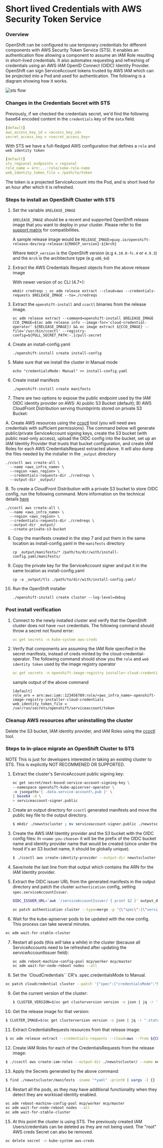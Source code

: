 # Short lived Credentials with AWS Security Token Service
### Overview
OpenShift can be configured to use temporary credentials for different components with AWS Security Token Service (STS). It enables an authentication flow allowing a component to assume an IAM Role resulting in short-lived credentials. It also automates requesting and refreshing of credentials using an AWS IAM OpenID Connect (OIDC) Identity Provider. OpenShift can sign ServiceAccount tokens trusted by AWS IAM which can be projected into a Pod and used for authentication. The following is a diagram showing how it works.

![sts flow](sts_flow.png)

### Changes in the Credentials Secret with STS
Previously, if we checked the credentials secret, we'd find the following base64 encoded content in the `credentials` key of the `data` field.

```yaml
[default]
aws_access_key_id = <access_key_id>
secret_access_key = <secret_access_key>
```

With STS we have a full-fledged AWS configuration that defines a `role` and `web identity token`

```yaml
[default]
sts_regional_endpoints = regional
role_name = arn:...:role/some-role-name
web_identity_token_file = /path/to/token
```
The token is a projected ServiceAccount into the Pod, and is short lived for an hour after which it is refreshed.

### Steps to install an OpenShift Cluster with STS

1. Set the variable `$RELEASE_IMAGE`

   `$RELEASE_IMAGE` should be a recent and supported  OpenShift release image that you want to deploy in your cluster.
   Please refer to the [support matrix](../README.md#support-matrix) for compatibilities.

   A sample release image would be `RELEASE_IMAGE=quay.io/openshift-release-dev/ocp-release:${RHOCP_version}-${Arch}`

   Where `RHOCP_version` is the OpenShift version (e.g `4.10.0-fc.4` or `4.9.3`) and the `Arch` is the architecture type (e.g `x86_64`)

2. Extract the AWS Credentials Request objects from the above release image

   With newer version of oc CLI (4.7+):
   ```
   mkdir credreqs ; oc adm release extract --cloud=aws --credentials-requests $RELEASE_IMAGE --to=./credreqs
   ```
3. Extract the `openshift-install` and `ccoctl` binaries from the release image.
   ```
   oc adm release extract --command=openshift-install $RELEASE_IMAGE
   CCO_IMAGE=$(oc adm release info --image-for='cloud-credential-operator' ${RELEASE_IMAGE}) && oc image extract ${CCO_IMAGE} --file='/usr/bin/ccoctl' --registry-config=${PULL_SECRET_PATH:-.}/pull-secret
   ```
4. Create an install-config.yaml
   ```
   ./openshift-install create install-config
   ```
5. Make sure that we install the cluster in Manual mode
   ```
   echo "credentialsMode: Manual" >> install-config.yaml
   ```
6. Create install manifests
   ```
   ./openshift-install create manifests
   ```
7. There are two options to expose the public endpoint used by the IAM OIDC identity provider on AWS: A) public S3 Bucket (default); B) AWS CloudFront Distribution serving thumbprints stored on private S3 Bucket:

A. Create AWS resources using the [ccoctl](ccoctl.md#steps-create) tool (you will need aws credentials with sufficient permissions). The command below will generate public/private ServiceAccount signing keys, create the S3 bucket (with public read-only access), upload the OIDC config into the bucket, set up an IAM Identity Provider that trusts that bucket configuration, and create IAM Roles for each AWS CredentialsRequest extracted above. It will also dump the files needed by the installer in the `_output` directory
   ```
   ./ccoctl aws create-all \
     --name <aws_infra_name> \
     --region <aws_region> \
     --credentials-requests-dir ./credreqs \
     --output-dir _output/
   ```

B. To create a CloudFront Distribution with a private S3 bucket to store OIDC config, run the following command. More information on the technical details [here](./sts-private-bucket.md)
   ```
   ./ccoctl aws create-all \
     --name <aws_infra_name> \
     --region <aws_region> \
     --credentials-requests-dir ./credreqs \
     --output-dir _output/
     --create-private-s3-bucket
   ```

8. Copy the manifests created in the step 7 and put them in the same location as install-config.yaml in the `manifests` directory
   ```
   cp _output/manifests/* /path/to/dir/with/install-config.yaml/manifests/
   ```
9. Copy the private key for the ServiceAccount signer and put it in the same location as install-config.yaml
   ```
   cp -a _output/tls ./path/to/dir/with/install-config.yaml/
   ```
10. Run the OpenShift installer
    ```
    ./openshift-install create cluster --log-level=debug
    ```

### Post install verification

1. Connect to the newly installed cluster and verify that the OpenShift cluster does not have `root` credentials. The following command should throw a secret not found error:
   ```yaml
   oc get secrets -n kube-system aws-creds
   ```
2. Verify that components are assuming the IAM Role specified in the secret manifests, instead of creds minted by the cloud-credential-operator. The following command should show you the `role` and `web identity token` used by the image registry operator
   ```yaml
   oc get secrets -n openshift-image-registry installer-cloud-credentials -o json | jq -r .data.credentials | base64 -d
   ```
   sample output of the above command
   ```
   [default]
   role_arn = arn:aws:iam::123456789:role/<aws_infra_name>-openshift-image-registry-installer-cloud-credentials
   web_identity_token_file = /var/run/secrets/openshift/serviceaccount/token
   ```

### Cleanup AWS resources after uninstalling the cluster

Delete the S3 bucket, IAM identity provider, and IAM Roles using the  [ccoctl](ccoctl.md#deleting-resources) tool.

### Steps to in-place migrate an OpenShift Cluster to STS

NOTE This is just for developers interested in taking an existing cluster to STS. This is explicitly NOT RECOMMENED OR SUPPORTED.

1. Extract the cluster's ServiceAccount public signing key:

   ```bash
   oc get secret/next-bound-service-account-signing-key \
   --namespace openshift-kube-apiserver-operator \
   -o jsonpath='{ .data.service-account\.pub }' \
   | base64 -d \
   > serviceaccount-signer.public
   ```

2. Create an output directory for `ccoctl` generated manifests and move the public key file to the output directory.
   ```bash
   $ mkdir ./newstscluster ; mv serviceaccount-signer.public ./newstscluster/serviceaccount-signer.public
   ```

3. Create the AWS IAM Identity provider and the S3 bucket with the OIDC config files:
   In `<name-you-choose>` it will be the prefix of the OIDC bucket name and identity provider name that would be created (since under the hood it's an S3 bucket name, it should be globally unique).

   ```bash
   $ ./ccoctl aws create-identity-provider --output-dir newstscluster --name <name-you-choose> --region us-east-2
   ```

4. Save/note the last line from that output which contains the ARN for the IAM Identity provider.

5. Extract the OIDC issuer URL from the generated manifests in the output directory and patch the cluster `authentication` config, setting `spec.serviceAccountIssuer`.
   ```bash
   OIDC_ISSUER_URL=`awk '/serviceAccountIssuer/ { print $2 }' output_dir/manifests/cluster-authentication-02-config.yaml`

   oc patch authentication cluster --type=merge -p "{\"spec\":{\"serviceAccountIssuer\":\"${OIDC_ISSUER_URL}\"}}"
   ```

6.  Wait for the kube-apiserver pods to be updated with the new config. This process can take several minutes.
   ```bash
   oc adm wait-for-stable-cluster
   ```

7. Restart all pods (this *will* take a while) in the cluster (because all ServiceAccounts need to be refreshed after updating the serviceAccountIssuer field):
   ```bash
   oc adm reboot-machine-config-pool mcp/worker mcp/master
   oc adm wait-for-node-reboot nodes --all
   ```

8.  Set the `CloudCredentials`` CR's .spec.credentialsMode to Manual.
   ```bash
   oc patch cloudcredential cluster --patch '{"spec":{"credentialsMode":"Manual"}}' --type=merge
   ```

9. Get the current version of the cluster:
   ```bash
   $ CLUSTER_VERSION=$(oc get clusterversion version -o json | jq -r '.status.desired.version')
   ```

10. Get the release image for that version:
   ```bash
   $ CLUSTER_IMAGE=$(oc get clusterversion version -o json | jq -r ".status.history[] | select(.version == \"${CLUSTER_VERSION}\") | .image")
   ```

11. Extract CredentialsRequests resources from that release image:
   ```bash
   $ oc adm release extract --credentials-requests --cloud=aws --from ${CLUSTER_IMAGE} --to cred-reqs
   ```

12. Create IAM Roles for each of the CredentialsRequests from the release image:
   ```bash
   $ ./ccoctl aws create-iam-roles --output-dir ./newstscluster/ --name newstscluster --identity-provider-arn ARN_CREATED_FROM_CREATE_IDENTITY_PROVIDER_COMMAND --region us-east-2 --credentials-requests-dir ./cred-reqs/
   ```

13. Apply the Secrets generated by the above command:
   ```bash
   $ find ./newstscluster/manifests -iname "*yaml" -print0 | xargs -I {} -0 -t oc replace -f {}
   ```

14.  Restart all the pods, as they may have additional functionality when they detect they are workload identity enabled.

   ```bash
   oc adm reboot-machine-config-pool mcp/worker mcp/master
   oc adm wait-for-node-reboot nodes --all
   oc adm wait-for-stable-cluster
   ```

15. At this point the cluster is using STS. The previously created IAM Users/credentials can be deleted as they are not being used. The "root" AWS creds Secret can also be removed.

   ```bash
   oc delete secret -n kube-system aws-creds
   ```
